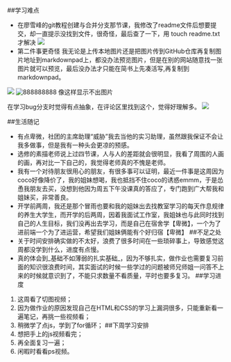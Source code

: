 ##学习难点
* 在廖雪峰的git教程创建与合并分支那节课，我修改了readme文件后想要提交，却一直提示没找到文件，很奇怪，最后查了一下，用 touch readme.txt才解决
![](https://upload-images.jianshu.io/upload_images/16977490-e9b5adc521066b6d.png?imageMogr2/auto-orient/strip%7CimageView2/2/w/1240)
* 第二件事更奇怪 我无论是上传本地图片还是把图片传到GitHub仓库再复制图片地址到markdownpad上，都没办法预览图片，但是在别的网站随意找一张图片就可以预览，最后没办法才只能在简书上先凑活写,再复制到markdownpad。



![](https://upload-images.jianshu.io/upload_images/16977490-f50652f539dc04b3.png?imageMogr2/auto-orient/strip%7CimageView2/2/w/1240)
![888888888](一轮考核_0000s_0004s_0003s_0006_XTrac.png) 像这样显示不出图片



在学习bug分支时觉得有点抽象，在评论区里找到这个，觉得好理解多。
![](https://upload-images.jianshu.io/upload_images/16977490-0ca5694ba82890af.png?imageMogr2/auto-orient/strip%7CimageView2/2/w/1240)

##生活随记
* 有点卑微，社团的主席助理“威胁”我去当他的实习助理，虽然跟我保证不会让我多做事，但是我有一种头会更凉的预感。
* 选修的素描老师说上过四节课，人与人的差距就会很明显，我看了周围的人画的画，再对比一下自己的，我觉得老师真的不愧是老师。
* 我有一个对待朋友很用心的朋友，有很多事可以证明，最近一件事是这周因为coco好像降价了，我的姐妹想喝，我也抵挡不住coco的诱惑emmm，于是怂恿我朋友去买，没想到他因为周五下午没课真的答应了，专门跑到广大帮我和姐妹买，非常善良。
* 开学前两周，我还是那个冒雨也要和我的姐妹出去找教室学习的每天作息规律的养生大学生，而开学的后两周，因着我面试工作室，我姐妹也与此同时找到自己的人生目标，我们没再出去学习，而是自己在宿舍学【卑微】，一个为了进前端一个为了进运营，希望我们姐妹俩能有个好归宿【卑微】
##不足之处
* 关于时间安排确实做的不太好，浪费了很多时间在一些琐碎事上，导致感觉这周都没学到什么，进度有点慢。
* 真的体会到_基础不如薄弱的扎实基础_，因为不够扎实，做作业也需要复习前面的知识很浪费时间，其实面试的时候一些学过的问题被师兄师姐一问答不上来的时候就意识到了，不能只求数量不看质量，平时也要多复习。
##学习进度
1. 这周看了切图视频；
2. 因为做作业的原因发现自己在HTML和CSS的学习上漏洞很多，只能重新看一遍笔记，再挑一些视频看；
3. 稍微学了点js，学到了for循环；
##下周学习安排
1. 想把手上的js视频看完；
2. 再全面复习一遍；
3. 闲暇时看看ps视频。